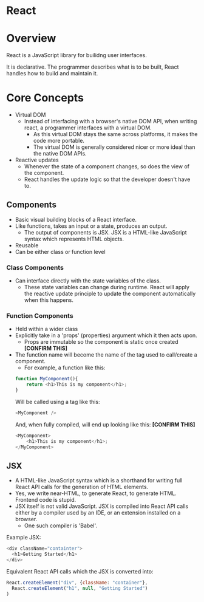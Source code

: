 React
=======

# Overview
React is a JavaScript library for builidng user interfaces.

It is declarative. The programmer describes what is to be built, React handles how to build and maintain it.

# Core Concepts
* Virtual DOM
  * Instead of interfacing with a browser's native DOM API, when writing react, a programmer interfaces with a virtual DOM.
    * As this virtual DOM stays the same across platforms, it makes the code more portable.
    * The virtual DOM is generally considered nicer or more ideal than the native DOM APIs.
* Reactive updates
  * Whenever the state of a component changes, so does the view of the component.
  * React handles the update logic so that the developer doesn't have to.

## Components

* Basic visual building blocks of a React interface.
* Like functions, takes an input or a state, produces an output.
  * The output of components is JSX. JSX is a HTML-like JavaScript syntax which represents HTML objects.
* Reusable
* Can be either class or function level

### Class Components
* Can interface directly with the state variables of the class.
  * These state variables can change during runtime. React will apply the reactive update principle to update the component automatically when this happens.

### Function Components
* Held within a wider class
* Explicitly take in a 'props' (properties) argument which it then acts upon.
  * Props are immutable so the component is static once created **[CONFIRM THIS]**
* The function name will become the name of the tag used to call/create a component.
  * For example, a function like this:
  ```javascript
  function MyComponent(){
      return <h1>This is my component</h1>;
  }
  ```
  Will be called using a tag like this:
  ```javascript
  <MyComponent />
  ```
  And, when fully compiled, will end up looking like this: **[CONFIRM THIS]**
  ```javascript
  <MyComponent>
      <h1>This is my component</h1>;
  </MyComponent>
  ```

## JSX

* A HTML-like JavaScript syntax which is a shorthand for writing full React API calls for the generation of HTML elements.
* Yes, we write near-HTML, to generate React, to generate HTML. Frontend code is stupid.
* JSX itself is not valid JavaScript. JSX is compiled into React API calls either by a compiler used by an IDE, or an extension installed on a browser.
  * One such compiler is 'Babel'.

Example JSX:

```javascript
<div className="containter">
  <h1>Getting Started</h1>
</div>
```

Equivalent React API calls which the JSX is converted into:

```javascript
React.createElement("div", {className: "container"},
  React.createElement("h1", null, "Getting Started")
)
```
